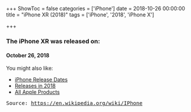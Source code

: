 +++
ShowToc = false
categories = ['iPhone']
date = 2018-10-26 00:00:00
title = "iPhone XR (2018)"
tags = ['iPhone', '2018', 'iPhone X']

+++

### The iPhone XR was released on: 
#### October 26, 2018


<!--more-->


    
You might also like:

- [iPhone Release Dates](https://AppleReleaseDate.com/categories/iphone/)
- [Releases in 2018](https://AppleReleaseDate.com/tags/2018/)
- [All Apple Products](https://AppleReleaseDate.com/categories/)



<kbd> Source: https://en.wikipedia.org/wiki/IPhone</kbd>

